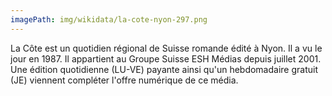 ```yaml
---
imagePath: img/wikidata/la-cote-nyon-297.png
---
```


La Côte est un quotidien régional de Suisse romande édité à Nyon. Il a vu le jour en 1987. Il appartient au Groupe Suisse ESH Médias depuis juillet 2001.
Une édition quotidienne (LU-VE) payante ainsi qu'un hebdomadaire gratuit (JE) viennent compléter l'offre numérique de ce média.
